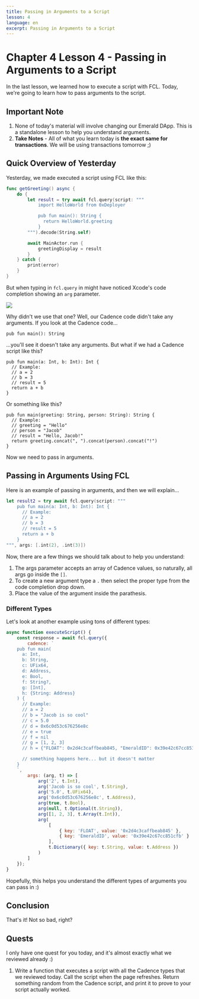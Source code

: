 ```yaml
---
title: Passing in Arguments to a Script
lesson: 4
language: en
excerpt: Passing in Arguments to a Script
---
```


# Chapter 4 Lesson 4 - Passing in Arguments to a Script

In the last lesson, we learned how to execute a script with FCL. Today, we're going to learn how to pass arguments to the script.

## Important Note

1. None of today's material will involve changing our Emerald DApp. This is a standalone lesson to help you understand arguments.
2. **Take Notes** - All of what you learn today is **the exact same for transactions**. We will be using transactions tomorrow ;)

## Quick Overview of Yesterday

Yesterday, we made executed a script using FCL like this:

```swift
func getGreeting() async {
    do {
        let result = try await fcl.query(script: """
            import HelloWorld from 0xDeployer

            pub fun main(): String {
              return HelloWorld.greeting
            }
        """).decode(String.self)

        await MainActor.run {
            greetingDisplay = result
        }
    } catch {
        print(error)
    }
}
```

But when typing in `fcl.query` in might have noticed Xcode's code completion showing an `arg` parameter.

<img src="https://i.imgur.com/ybGdnlS.png" />

Why didn't we use that one? Well, our Cadence code didn't take any arguments. If you look at the Cadence code...

```cadence
pub fun main(): String
```

...you'll see it doesn't take any arguments. But what if we had a Cadence script like this?

```cadence
pub fun main(a: Int, b: Int): Int {
  // Example:
  // a = 2
  // b = 3
  // result = 5
  return a + b
}
```

Or something like this?

```cadence
pub fun main(greeting: String, person: String): String {
  // Example:
  // greeting = "Hello"
  // person = "Jacob"
  // result = "Hello, Jacob!"
  return greeting.concat(", ").concat(person).concat("!")
}
```

Now we need to pass in arguments.

## Passing in Arguments Using FCL

Here is an example of passing in arguments, and then we will explain...

```swift
let result2 = try await fcl.query(script: """
    pub fun main(a: Int, b: Int): Int {
      // Example:
      // a = 2
      // b = 3
      // result = 5
      return a + b
    }
""", args: [.int(2), .int(3)])
```

Now, there are a few things we should talk about to help you understand:

1. The args parameter accepts an array of Cadence values, so naturally, all args go inside the `[]`.
2. To create a new argument type a `.` then select the proper type from the code completion drop down.
3. Place the value of the argument inside the parathesis.

### Different Types

Let's look at another example using tons of different types:

```javascript
async function executeScript() {
	const response = await fcl.query({
		cadence: `
    pub fun main(
      a: Int, 
      b: String, 
      c: UFix64, 
      d: Address, 
      e: Bool,
      f: String?,
      g: [Int],
      h: {String: Address}
    ) {
      // Example:
      // a = 2
      // b = "Jacob is so cool"
      // c = 5.0
      // d = 0x6c0d53c676256e8c
      // e = true
      // f = nil
      // g = [1, 2, 3]
      // h = {"FLOAT": 0x2d4c3caffbeab845, "EmeraldID": 0x39e42c67cc851cfb}

      // something happens here... but it doesn't matter
    }
    `,
		args: (arg, t) => [
			arg('2', t.Int),
			arg('Jacob is so cool', t.String),
			arg('5.0', t.UFix64),
			arg('0x6c0d53c676256e8c', t.Address),
			arg(true, t.Bool),
			arg(null, t.Optional(t.String)),
			arg([1, 2, 3], t.Array(t.Int)),
			arg(
				[
					{ key: 'FLOAT', value: '0x2d4c3caffbeab845' },
					{ key: 'EmeraldID', value: '0x39e42c67cc851cfb' }
				],
				t.Dictionary({ key: t.String, value: t.Address })
			)
		]
	});
}
```

Hopefully, this helps you understand the different types of arguments you can pass in :)

## Conclusion

That's it! Not so bad, right?

## Quests

I only have one quest for you today, and it's almost exactly what we reviewed already :)

1. Write a function that executes a script with all the Cadence types that we reviewed today. Call the script when the page refreshes. Return something random from the Cadence script, and print it to prove to your script actually worked.
